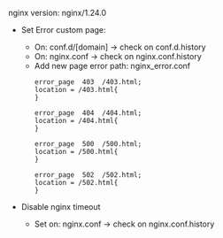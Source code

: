 nginx version: nginx/1.24.0


- Set Error custom page:

  - On: conf.d/[domain] -> check on conf.d.history
  - On: nginx.conf -> check on nginx.conf.history
  - Add new page error path: nginx_error.conf
    ```
    error_page  403  /403.html;
    location = /403.html{
    }

    error_page  404  /404.html;
    location = /404.html{
    }

    error_page  500  /500.html;
    location = /500.html{
    }

    error_page  502  /502.html;
    location = /502.html{
    }
    ```
- Disable nginx timeout

  - Set on: nginx.conf -> check on nginx.conf.history
